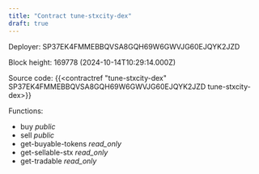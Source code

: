 ```yaml
---
title: "Contract tune-stxcity-dex"
draft: true
---
```

Deployer: SP37EK4FMMEBBQVSA8GQH69W6GWVJG60EJQYK2JZD


 



Block height: 169778 (2024-10-14T10:29:14.000Z)

Source code: {{<contractref "tune-stxcity-dex" SP37EK4FMMEBBQVSA8GQH69W6GWVJG60EJQYK2JZD tune-stxcity-dex>}}

Functions:

* buy _public_
* sell _public_
* get-buyable-tokens _read_only_
* get-sellable-stx _read_only_
* get-tradable _read_only_

